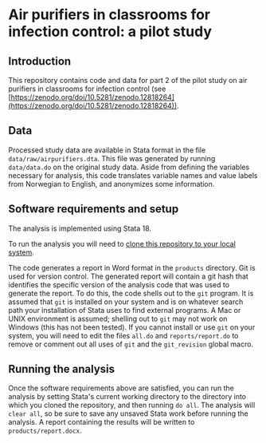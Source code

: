 # Air purifiers in classrooms for infection control: a pilot study

## Introduction

This repository contains code and data for part 2 of the pilot study on air purifiers in classrooms 
for infection control (see [https://zenodo.org/doi/10.5281/zenodo.12818264](https://zenodo.org/doi/10.5281/zenodo.12818264)).


## Data

Processed study data are available in Stata format in the file `data/raw/airpurifiers.dta`. This file was generated by running `data/data.do` on the original study data. Aside from defining the variables necessary for analysis, this code translates variable names and value labels from Norwegian to English, and anonymizes some information.


## Software requirements and setup

The analysis is implemented using Stata 18.

To run the analysis you will need to [clone this repository to your local system](https://docs.github.com/en/repositories/creating-and-managing-repositories/cloning-a-repository).

The code generates a report in Word format in the `products` directory. Git is used for version control. The generated report will contain a git hash that identifies the specific version of the analysis code that was used to generate the report. To do this, the code shells out to the `git` program. It is assumed that `git` is installed on your system and is on whatever search path your installation of Stata uses to find external programs. A Mac or UNIX environment is assumed; shelling out to `git` may not work on Windows (this has not been tested). If you cannot install or use `git` on your system, you will need to edit the files `all.do` and `reports/report.do` to remove or comment out all uses of `git` and the `git_revision` global macro.


## Running the analysis

Once the software requirements above are satisfied, you can run the analysis by setting Stata's current working directory to the directory into which you cloned the repository, and then running `do all`. The analysis will `clear all`, so be sure to save any unsaved Stata work before running the analysis. A report containing the results will be written to `products/report.docx`.
